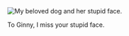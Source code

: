 <div class="dedication">

<img src="image/ginny.png" alt="My beloved dog and her stupid face." />

To Ginny, I miss your stupid face.

</div>